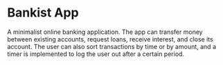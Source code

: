 # Bankist App

A minimalist online banking application. The app can transfer money between existing accounts, request loans, receive interest, and close its account. The user can also sort transactions by time or by amount, and a timer is implemented to log the user out after a certain period.
